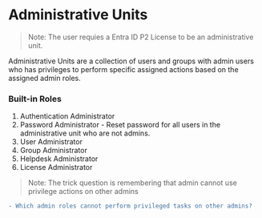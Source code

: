 # Administrative Units

> Note: The user requies a Entra ID P2 License to be an administrative unit.

Administrative Units are a collection of users and groups with admin users who has privileges to perform specific assigned actions based on the assigned admin roles.

### Built-in Roles

1. Authentication Administrator
2. Password Administrator - Reset password for all users in the administrative unit who are not admins.
3. User Administrator
4. Group Administrator
5. Helpdesk Administrator
6. License Administrator

> Note: The trick question is remembering that admin cannot use privilege actions on other admins

```diff
- Which admin roles cannot perform privileged tasks on other admins?
```